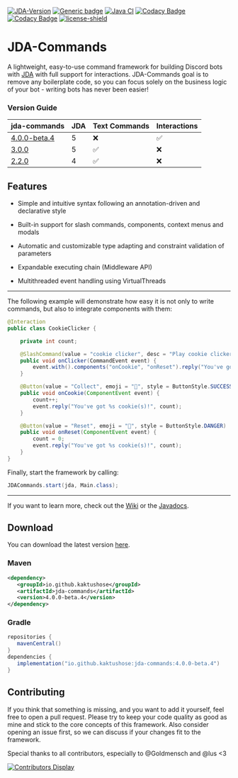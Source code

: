 [![JDA-Version](https://img.shields.io/badge/JDA%20Version-5.2.2-important)](https://github.com/DV8FromTheWorld/JDA#download)
[![Generic badge](https://img.shields.io/badge/Download-4.0.0--beta.4-green.svg)](https://github.com/Kaktushose/jda-commands/releases/latest)
[![Java CI](https://github.com/Kaktushose/jda-commands/actions/workflows/ci.yml/badge.svg?branch=main)](https://github.com/Kaktushose/jda-commands/actions/workflows/ci.yml)
[![Codacy Badge](https://app.codacy.com/project/badge/Grade/f2b4367f6d0f42d89b7e51331f3ce299)](https://app.codacy.com/gh/Kaktushose/jda-commands/dashboard?utm_source=gh&utm_medium=referral&utm_content=&utm_campaign=Badge_grade)
[![Codacy Badge](https://app.codacy.com/project/badge/Coverage/f2b4367f6d0f42d89b7e51331f3ce299)](https://app.codacy.com/gh/Kaktushose/jda-commands/dashboard?utm_source=gh&utm_medium=referral&utm_content=&utm_campaign=Badge_coverage)
[![license-shield](https://img.shields.io/badge/License-Apache%202.0-lightgrey.svg)]()

# JDA-Commands

A lightweight, easy-to-use command framework for building Discord bots
with [JDA](https://github.com/DV8FromTheWorld/JDA) with full support for interactions. JDA-Commands goal is to remove
any boilerplate code, so you can focus solely on the business logic of your bot - writing bots has never been easier!

### Version Guide

| jda-commands                                                               | JDA | Text Commands | Interactions |
|----------------------------------------------------------------------------|-----|---------------|--------------|
| [4.0.0-beta.4](https://github.com/Kaktushose/jda-commands/releases/latest) | 5   | ❌             | ✅            |
| [3.0.0](https://github.com/Kaktushose/jda-commands/releases/tag/v3.0.0)    | 5   | ✅             | ❌            |
| [2.2.0](https://github.com/Kaktushose/jda-commands/releases/tag/v.2.0.0)   | 4   | ✅             | ❌            |

## Features

- Simple and intuitive syntax following an annotation-driven and declarative style


- Built-in support for slash commands, components, context menus and modals


- Automatic and customizable type adapting and constraint validation of parameters


- Expandable executing chain (Middleware API)


- Multithreaded event handling using VirtualThreads

---

The following example will demonstrate how easy it is not only to write commands, but also to integrate components with them:

```java
@Interaction
public class CookieClicker {

    private int count;

    @SlashCommand(value = "cookie clicker", desc = "Play cookie clicker")
    public void onClicker(CommandEvent event) {
        event.with().components("onCookie", "onReset").reply("You've got %s cookie(s)!", count);
    }

    @Button(value = "Collect", emoji = "🍪", style = ButtonStyle.SUCCESS)
    public void onCookie(ComponentEvent event) {
        count++;
        event.reply("You've got %s cookie(s)!", count);
    }

    @Button(value = "Reset", emoji = "🔄", style = ButtonStyle.DANGER)
    public void onReset(ComponentEvent event) {
        count = 0;
        event.reply("You've got %s cookie(s)!", count);
    }
}
```

Finally, start the framework by calling:

```java
JDACommands.start(jda, Main.class);
```

---

If you want to learn more, check out the [Wiki](https://kaktushose.github.io/jda-commands/wiki/) or
the [Javadocs](https://kaktushose.github.io/jda-commands/javadocs/latest/).

## Download

You can download the latest version [here](https://github.com/Kaktushose/jda-commands/releases/latest).
### Maven
```xml
<dependency>
   <groupId>io.github.kaktushose</groupId>
   <artifactId>jda-commands</artifactId>
   <version>4.0.0-beta.4</version>
</dependency>
```

### Gradle
```groovy
repositories {
   mavenCentral()
}
dependencies {
   implementation("io.github.kaktushose:jda-commands:4.0.0-beta.4")
}
```

## Contributing

If you think that something is missing, and you want to add it yourself, feel free to open a pull request. Please try to
keep your code quality as good as mine and stick to the core concepts of this framework. Also consider opening an issue
first, so we can discuss if your changes fit to the framework.

Special thanks to all contributors, especially to @Goldmensch and @lus <3

[![Contributors Display](https://badges.pufler.dev/contributors/Kaktushose/jda-commands?size=50&padding=5&perRow=10&bots=false)]([https://badges.pufler.dev](https://github.com/Kaktushose/jda-commands/graphs/contributors))
